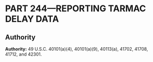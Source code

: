 # PART 244—REPORTING TARMAC DELAY DATA 


## Authority

**Authority:** 49 U.S.C. 40101(a)(4), 40101(a)(9), 40113(a), 41702, 41708, 41712, and 42301.





